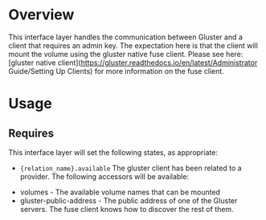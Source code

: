 # Overview

This interface layer handles the communication between Gluster 
and a client that requires an admin key. The expectation here is 
that the client will mount the volume using the gluster native fuse 
client.  Please see here: [gluster native client](https://gluster.readthedocs.io/en/latest/Administrator Guide/Setting Up Clients) for more 
information on the fuse client.

# Usage

## Requires

This interface layer will set the following states, as appropriate:

  * `{relation_name}.available` The gluster client has been related to a provider.
  The following accessors will be available:
   - volumes - The available volume names that can be mounted
   - gluster-public-address - The public address of one of the Gluster servers. 
     The fuse client knows how to discover the rest of them.


